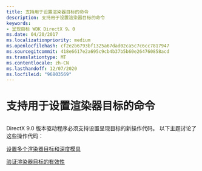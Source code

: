 ```yaml
---
title: 支持用于设置渲染器目标的命令
description: 支持用于设置渲染器目标的命令
keywords:
- 呈现目标 WDK DirectX 9。0
ms.date: 04/20/2017
ms.localizationpriority: medium
ms.openlocfilehash: cf2e2b6793bf1325a67dad02ca5c7c6cc7817947
ms.sourcegitcommit: 418e6617e2a695c9cb4b37b5b60e264760858acd
ms.translationtype: MT
ms.contentlocale: zh-CN
ms.lasthandoff: 12/07/2020
ms.locfileid: "96803569"
---
```

# <a name="supporting-commands-for-setting-render-target"></a>支持用于设置渲染器目标的命令


## <span id="ddk_supporting_commands_for_setting_render_target_gg"></span><span id="DDK_SUPPORTING_COMMANDS_FOR_SETTING_RENDER_TARGET_GG"></span>


DirectX 9.0 版本驱动程序必须支持设置呈现目标的新操作代码。 以下主题讨论了这些操作代码：

[设置多个渲染器目标和深度模具](setting-multiple-render-targets-and-depth-stencils.md)

[验证渲染器目标的有效性](verifying-validity-of-render-target.md)

 

 





